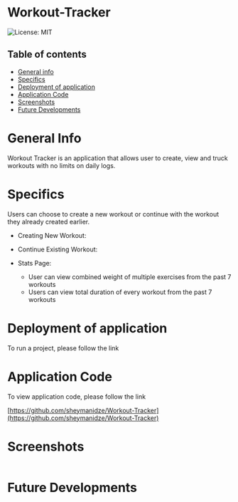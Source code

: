 # Workout-Tracker


![License: MIT](https://img.shields.io/badge/License-MIT-yellow.svg)

## Table of contents
 * [General info](#General-Info)
 * [Specifics](#Specifics)
 * [Deployment of application](#Deployment-of-application)
 * [Application Code](#Application-Code)
 * [Screenshots](#Screenshots)
 * [Future Developments](#Future-Developments)


 # General Info

  Workout Tracker is an application that allows user to create, view and truck workouts with no limits on daily logs.


 # Specifics

   Users can choose to create a new workout or continue with the workout they already created earlier.
   
   * Creating New Workout:

   * Continue Existing Workout:

   * Stats Page:

     * User can view combined weight of multiple exercises from the past 7 workouts
     * Users can view total duration of every workout from the past 7 workouts



 # Deployment of application

   To run a project, please follow the link 

   []()



 # Application Code

   To view application code, please follow the link 

   [https://github.com/sheymanidze/Workout-Tracker](https://github.com/sheymanidze/Workout-Tracker)


 # Screenshots

   ![]()


 # Future Developments